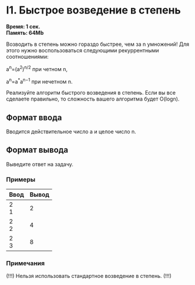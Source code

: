 <h1 class="title">I1. Быстрое возведение в степень</h1>
<p><b>Время: 1 сек.<br>Память: 64Mb</b></p>
<p>Возводить в степень можно гораздо быстрее, чем за n умножений! Для этого нужно воспользоваться следующими рекуррентными соотношениями:</p>
<p>a<sup>n</sup>=(a<sup>2</sup>)<sup>n/2</sup> при четном n,</p>
<p>a<sup>n</sup>=a<sup>*</sup>a<sup>n−1</sup> при нечетном n.</p>
<p>Реализуйте алгоритм быстрого возведения в степень. Если вы все сделаете правильно, то сложность вашего алгоритма будет O(logn).</p>
<h2>Формат ввода</h2>
<p>Вводится действительное число a и целое число n.</p>
<h2>Формат вывода</h2>
<p>Выведите ответ на задачу.</p>
<h3>Примеры</h3>
<table class="sample-tests">
  <thead>
     <tr>
        <th>Ввод</th>
        <th>Вывод</th>
     </tr>
  </thead>
  <tbody>
     <tr>
        <td>2<br />
            1</td>
        <td>2</td>
     </tr>
     <tr>
        <td>2<br />
            2</td>
        <td>4</td>
     </tr>
     <tr>
        <td>2<br />
            3</td>
        <td>8</td>
     </tr>
  </tbody>
</table>
<h3>Примечания</h3>
<p>(!!!) Нельзя использовать стандартное возведение в степень. (!!!)</p>

